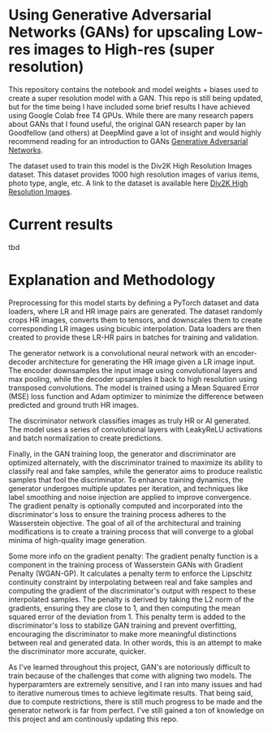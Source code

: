 # Using Generative Adversarial Networks (GANs) for upscaling Low-res images to High-res (super resolution)

This repository contains the notebook and model weights + biases used to create a super resolution model with a GAN. This repo is still being updated, but for the time being I have included some brief results I have achieved using Google Colab free T4 GPUs. While there are many research papers about GANs that I found useful, the original GAN research paper by Ian Goodfellow (and others) at DeepMind gave a lot of insight and would highly recommend reading for an introduction to GANs [Generative Adversarial Networks](https://arxiv.org/abs/1406.2661v1).

The dataset used to train this model is the Div2K High Resolution Images dataset. This dataset provides 1000 high resolution images of varius items, photo type, angle, etc. A link to the dataset is available here [Div2K High Resolution Images](https://data.vision.ee.ethz.ch/cvl/DIV2K/).

# Current results

tbd

# Explanation and Methodology

Preprocessing for this model starts by defining a PyTorch dataset and data loaders, where LR and HR image pairs are generated. The dataset randomly crops HR images, converts them to tensors, and downscales them to create corresponding LR images using bicubic interpolation. Data loaders are then created to provide these LR-HR pairs in batches for training and validation. 

The generator network is a convolutional neural network with an encoder-decoder architecture for generating the HR image given a LR image input. The encoder downsamples the input image using convolutional layers and max pooling, while the decoder upsamples it back to high resolution using transposed convolutions. The model is trained using a Mean Squared Error (MSE) loss function and Adam optimizer to minimize the difference between predicted and ground truth HR images.

The discriminator network classifies images as truly HR or AI generated. The model uses a series of convolutional layers with LeakyReLU activations and batch normalization to create predictions.

Finally, in the GAN training loop, the generator and discriminator are optimized alternately, with the discriminator trained to maximize its ability to classify real and fake samples, while the generator aims to produce realistic samples that fool the discriminator. To enhance training dynamics, the generator undergoes multiple updates per iteration, and techniques like label smoothing and noise injection are applied to improve convergence. The gradient penalty is optionally computed and incorporated into the discriminator's loss to ensure the training process adheres to the Wasserstein objective. The goal of all of the architectural and training modifications is to create a training process that will converge to a global minima of high-quality image generation. 

Some more info on the gradient penalty: The gradient penalty function is a component in the training process of Wasserstein GANs with Gradient Penalty (WGAN-GP). It calculates a penalty term to enforce the Lipschitz continuity constraint by interpolating between real and fake samples and computing the gradient of the discriminator's output with respect to these interpolated samples. The penalty is derived by taking the L2 norm of the gradients, ensuring they are close to 1, and then computing the mean squared error of the deviation from 1. This penalty term is added to the discriminator's loss to stabilize GAN training and prevent overfitting, encouraging the discriminator to make more meaningful distinctions between real and generated data. In other words, this is an attempt to make the discriminator more accurate, quicker. 

As I've learned throughout this project, GAN's are notoriously difficult to train because of the challenges that come with aligning two models. The hyperparamters are extremely sensitive, and I ran into many issues and had to iterative numerous times to achieve legitimate results. That being said, due to compute restrictions, there is still much progress to be made and the generator network is far from perfect. I've still gained a ton of knowledge on this project and am continously updating this repo.


